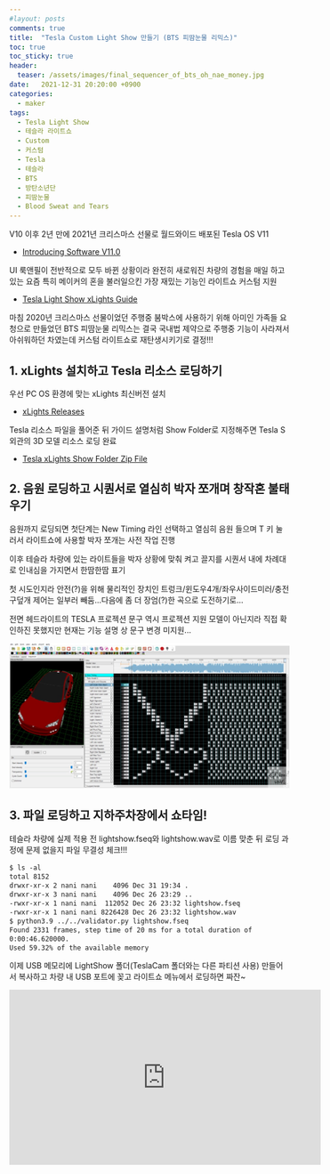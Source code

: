 ```yaml
---
#layout: posts
comments: true
title:  "Tesla Custom Light Show 만들기 (BTS 피땀눈물 리믹스)"
toc: true
toc_sticky: true
header:
  teaser: /assets/images/final_sequencer_of_bts_oh_nae_money.jpg
date:   2021-12-31 20:20:00 +0900
categories:
  - maker
tags:
  - Tesla Light Show
  - 테슬라 라이트쇼
  - Custom
  - 커스텀
  - Tesla
  - 테슬라
  - BTS
  - 방탄소년단
  - 피땀눈물
  - Blood Sweat and Tears
---
```

V10 이후 2년 만에 2021년 크리스마스 선물로 월드와이드 배포된 Tesla OS V11

- [Introducing Software V11.0](https://www.tesla.com/blog/introducing-software-v11-0)

UI 룩앤필이 전반적으로 모두 바뀐 상황이라 완전히 새로워진 차량의 경험을 매일 하고 있는 요즘 특히 메이커의 혼을 불러일으킨 가장 재밌는 기능인 라이트쇼 커스텀 지원

- [Tesla Light Show xLights Guide](https://github.com/teslamotors/light-show)

마침 2020년 크리스마스 선물이었던 주행중 붐박스에 사용하기 위해 아미인 가족들 요청으로 만들었던 BTS 피땀눈물 리믹스는 결국 국내법 제약으로 주행중 기능이 사라져서 아쉬워하던 차였는데 커스텀 라이트쇼로 재탄생시키기로 결정!!!

## 1. xLights 설치하고 Tesla 리소스 로딩하기

우선 PC OS 환경에 맞는 xLights 최신버전 설치

- [xLights Releases](https://xlights.org/releases/)

Tesla 리소스 파일을 풀어준 뒤 가이드 설명처럼 Show Folder로 지정해주면 Tesla S 외관의 3D 모델 리소스 로딩 완료

- [Tesla xLights Show Folder Zip File](https://github.com/teslamotors/light-show/blob/master/xlights/tesla_xlights_show_folder.zip?raw=true)

## 2. 음원 로딩하고 시퀀서로 열심히 박자 쪼개며 창작혼 불태우기

음원까지 로딩되면 첫단계는 New Timing 라인 선택하고 열심히 음원 들으며 T 키 눌러서 라이트쇼에 사용할 박자 쪼개는 사전 작업 진행 

이후 테슬라 차량에 있는 라이트들을 박자 상황에 맞춰 켜고 끌지를 시퀀서 내에 차례대로 인내심을 가지면서 한땀한땀 표기

첫 시도인지라 안전(?)을 위해 물리적인 장치인 트렁크/윈도우4개/좌우사이드미러/충전구덮개 제어는 일부러 빼둠...다음에 좀 더 장엄(?)한 곡으로 도전하기로...

전면 헤드라이트의 TESLA 프로젝션 문구 역시 프로젝션 지원 모델이 아닌지라 직접 확인하진 못했지만 현재는 기능 설명 상 문구 변경 미지원...

![Final Sequencer of BTS Oh Nae Money](/assets/images/final_sequencer_of_bts_oh_nae_money.jpg)

## 3. 파일 로딩하고 지하주차장에서 쇼타임!

테슬라 차량에 실제 적용 전 lightshow.fseq와 lightshow.wav로 이름 맞춘 뒤 로딩 과정에 문제 없을지 파일 무결성 체크!!!

```shell
$ ls -al
total 8152
drwxr-xr-x 2 nani nani    4096 Dec 31 19:34 .
drwxr-xr-x 3 nani nani    4096 Dec 26 23:29 ..
-rwxr-xr-x 1 nani nani  112052 Dec 26 23:32 lightshow.fseq
-rwxr-xr-x 1 nani nani 8226428 Dec 26 23:32 lightshow.wav
$ python3.9 ../../validator.py lightshow.fseq
Found 2331 frames, step time of 20 ms for a total duration of 0:00:46.620000.
Used 59.32% of the available memory
```

이제 USB 메모리에 LightShow 폴더(TeslaCam 폴더와는 다른 파티션 사용) 만들어서 복사하고 차량 내 USB 포트에 꽂고 라이트쇼 메뉴에서 로딩하면 짜잔~

<iframe width="560" height="315" src="https://www.youtube-nocookie.com/embed/121ZwuLArdM" frameborder="0" allow="autoplay; encrypted-media" allowfullscreen></iframe>


